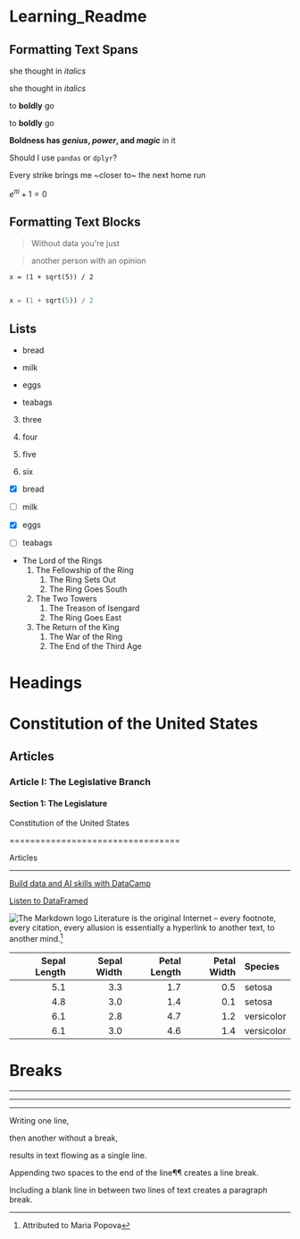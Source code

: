 # Learning_Readme
## Formatting Text Spans

she thought in *italics*

she thought in _italics_

to **boldly** go

to __boldly__ go

**Boldness has *genius*, _power_, and *magic*** in it

Should I use `pandas` or `dplyr`?

Every strike brings me ~closer to~ the next home run

$e^{\pi i} + 1 = 0$

## Formatting Text Blocks

> Without data you're just

> another person with an opinion

```
x = (1 + sqrt(5)) / 2

```

``` python

x = (1 + sqrt(5)) / 2

```

## Lists
- bread

- milk

- eggs

- teabags


3. three

1. four

1. five

1. six


- [x] bread

- [ ] milk

- [x] eggs

- [ ] teabags

* The Lord of the Rings
  1. The Fellowship of the Ring
     1. The Ring Sets Out
     1. The Ring Goes South
  1. The Two Towers
     1. The Treason of Isengard
     1. The Ring Goes East
  1. The Return of the King
     1. The War of the Ring
     1. The End of the Third Age

# Headings

# Constitution of the United States

## Articles

### Article I: The Legislative Branch

#### Section 1: The Legislature

Constitution of the United States

=================================

Articles

--------

[Build data and AI skills with DataCamp](https://www.datacamp.com)

[Listen to DataFramed][1]

[1]: https://www.datacamp.com/podcast

![The Markdown logo](Markdown-mark.png)
Literature is the original Internet – every footnote, every citation, every allusion is essentially a hyperlink to another text, to another mind.[^1]

[^1]: Attributed to Maria Popova


| Sepal Length| Sepal Width| Petal Length| Petal Width|      Species |
|-----------------:|----------------:|-----------------:|---------------:|:---------------|
|                 5.1|                3.3|                  1.7|              0.5|        setosa |
|                4.8|                3.0|                  1.4|              0.1|        setosa |
|                 6.1|                2.8|                 4.7|               1.2|   versicolor |
|                 6.1|                3.0|                 4.6|               1.4|  versicolor |


# Breaks
---

***

___

Writing one line,

then another without a break,

results in text flowing as a single line.

Appending two spaces to the end of the line¶¶
creates a line break.

Including a blank line in between two lines of text
creates a paragraph break.
